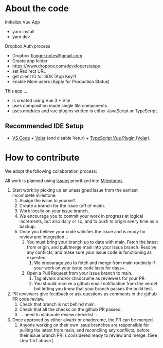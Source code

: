 # About the code

Initialize Vue App
* yarn install
* yarn dev


Dropbox Auth process
* Dropbox flogger.notes@gmail.com
* Create app folder 
* https://www.dropbox.com/developers/apps
* set Redirect URL
* get client ID for SDK (App Key?)
* Enable More users (Apply for Production Status)

This app ... 
* is created using Vue 3 + Vite
* uses composition mode single file components
* uses modules and vue plugins written in either JavaScript or TypeScript

## Recommended IDE Setup

- [VS Code](https://code.visualstudio.com/) + [Volar](https://marketplace.visualstudio.com/items?itemName=Vue.volar) (and disable Vetur) + [TypeScript Vue Plugin (Volar)](https://marketplace.visualstudio.com/items?itemName=Vue.vscode-typescript-vue-plugin).

# How to contribute

We adopt the following collaboration process:

All work is planned using [Issues](https://github.com/alvarix/FLogger/issues) prioritized into [Milestones](https://github.com/alvarix/FLogger/milestones).

1) Start work by picking up an unassigned issue from the earliest incomplete milestone. 
   1) Assign the issue to yourself.
   2) Create a branch for the issue (off of main).
   3) Work locally on your issue branch.
   4) We encourage you to commit your work in progress at logical increments, but also daily or so, and to push to origin every time as a backup.
   5) Once you believe your code satisfies the issue and is ready for review and integration...
      1) You must bring your branch up to date with main. Fetch the latest from origin, and pull/merge main into your issue branch. Resolve any conflicts, and make sure your issue code is functioning as expected.
         1) We encourage you to fetch and merge from main routinely if your work on your issue code lasts for days+.
      2) Open a Pull Request from your issue branch to main. 
         1) Tag alvarix and/or chadcrume as reviewers for your PR.
         2) You should receive a github email notification from the vercel bot letting you know that your branch passes the build test.
2) PR reviewers give feedback or ask questions as comments in the github PR code review.
   1) Check that branch is not behind main.
   2) Check that all the checks on the github PR passed.
   3) ... need to elaborate review checklist ...
3) Once approved by either alvarix or chadcrume, the PR can be merged.
   1) Anyone working on their own issue branches are responsible for pulling the latest from main, and reconciling any conflicts, before their issue branch PR is considered ready to review and merge. (See step 1.5.1 above.)

